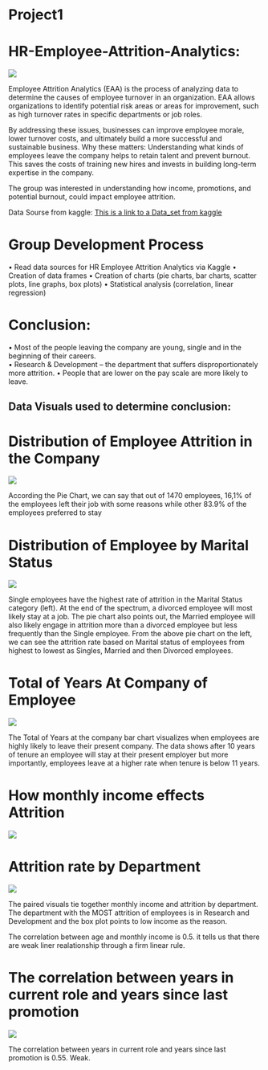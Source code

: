 
# Project1
# HR-Employee-Attrition-Analytics:

![](images/HR.jpg)

Employee Attrition Analytics (EAA) is the process of analyzing data to determine the causes of employee turnover in an organization. EAA allows organizations to identify potential risk areas or areas for improvement, such as high turnover rates in specific departments or job roles. 

By addressing these issues, businesses can improve employee morale, lower turnover costs, and ultimately build a more successful and sustainable business. 
Why these matters: Understanding what kinds of employees leave the company helps to retain talent and prevent burnout. This saves the costs of training new hires and invests in building long-term expertise in the company.

The group was interested in understanding how income, promotions, and potential burnout, could impact employee attrition.


Data Sourse from kaggle:
[This is a link to a  Data_set from kaggle](https://www.kaggle.com/datasets/rishikeshkonapure/hr-analytics-prediction?)

#   Group Development Process

•	Read data sources for HR Employee Attrition Analytics via Kaggle
•	Creation of data frames 
•	Creation of charts (pie charts, bar charts, scatter plots, line graphs, box plots)
•	Statistical analysis (correlation, linear regression)



# Conclusion: 

•	Most of the people leaving the company are young, single and in the beginning of their careers.  
•	Research & Development – the department that suffers disproportionately more attrition.
•	People that are lower on the pay scale are more likely to leave.

## Data Visuals used to determine conclusion:

#  Distribution of Employee Attrition in the Company

   ![](images/fig.png)

According the Pie Chart, we can say that out of 1470 employees, 16,1% of the employees left their job with some reasons while other 83.9% of the employees preferred to stay 

# Distribution of Employee by Marital Status

   ![](images/fig:1.jpg)

Single employees have the highest rate of attrition in the Marital Status category (left). At the end of the spectrum, a divorced employee will most likely stay at a job. The pie chart also points out, the Married employee will also likely engage in attrition more than a divorced employee but less frequently than the Single employee. From the above pie chart on the left, we can see the attrition rate based on Marital status of employees from highest to lowest as Singles, Married and then Divorced employees. 


 # Total of Years At Company of Employee
   ![](images/fig6.png)
    
   The Total of Years at the company bar chart visualizes when employees are highly likely to leave their present company. The data shows after 10 years of tenure an employee will stay at their present employer but more importantly, employees leave at a higher rate when tenure is below 11 years. 

 # How monthly income effects Attrition
   ![](images/fig4.png)

# Attrition rate by Department 
  ![](images/fig2:.png)

  The paired visuals tie together monthly income and attrition by department. The department with the MOST attrition of employees is in Research and Development and the box plot points to low income as the reason. 

   The correlation between age and monthly income is 0.5. it tells us that there are weak liner realationship through a firm linear rule.
   
 # The correlation between years in current role and years since last promotion
   ![](images/fig7.png)
   
   The correlation between years in current role and years since last promotion is 0.55. Weak.

 

